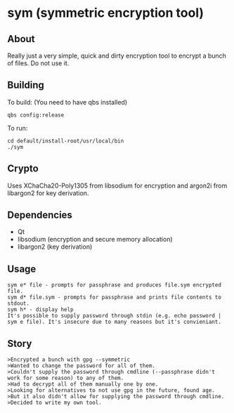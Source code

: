 # sym (symmetric encryption tool)

## About
Really just a very simple, quick and dirty encryption tool to encrypt a bunch of files. Do not use it.

## Building
To build: (You need to have qbs installed)
```
qbs config:release 
```
To run:
```
cd default/install-root/usr/local/bin
./sym
```

## Crypto
Uses XChaCha20-Poly1305 from libsodium for encryption and argon2i from libargon2 for key derivation.

## Dependencies
- Qt
- libsodium (encryption and secure memory allocation)
- libargon2 (key derivation)

## Usage
```
sym e* file - prompts for passphrase and produces file.sym encrypted file.
sym d* file.sym - prompts for passphrase and prints file contents to stdout.
sym h* - display help
It's possible to supply password through stdin (e.g. echo password | sym e file). It's insecure due to many reasons but it's convieniant.
```

## Story
```
>Encrypted a bunch with gpg --symmetric
>Wanted to change the password for all of them.
>Couldn't supply the password through cmdline (--passphrase didn't work for some reason) to any of them.
>Had to decrypt all of them manually one by one.
>Looking for alternatives to not use gpg in the future, found age.
>But it also didn't allow for supplying the password through cmdline. 
>Decided to write my own tool.
```


